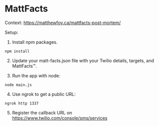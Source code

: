 # MattFacts

Context: https://matthewfoy.ca/mattfacts-post-mortem/


Setup:

1. Install npm packages.
```
npm install
```
2. Update your matt-facts.json file with your Twilio details, targets, and MattFacts™.

3. Run the app with node:
```
node main.js
```
4. Use ngrok to get a public URL:
```
ngrok http 1337
```
5. Register the callback URL on https://www.twilio.com/console/sms/services